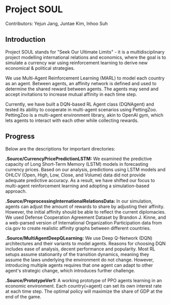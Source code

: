 # Project SOUL

Contributors: Yejun Jang, Juntae Kim, Inhoo Suh

## Introduction

Project SOUL stands for "Seek Our Ultimate Limits" - it is a multidisciplinary project modelling international relations and economics, where the goal is to simulate a currency war using reinforcement learning to derive new economical & political strategies.

We use Multi-Agent Reinforcement Learning (MARL) to model each country as an agent. Between agents, an affinity network is defined and used to determine the shared reward between agents. The agents may send and accept invitations to increase mutual affinity in each time step.

Currently, we have built a DQN-based RL Agent class (DQNAgent) and tested its ability to cooperate in multi-agent scenarios using PettingZoo. PettingZoo is a multi-agent environment library, akin to OpenAI gym, which lets agents to interact with each other while collecting rewards.

## Progress

Below are the descriptions for important directories:

**.Source/CurrencyPricePredictionLSTM:** We examined the predictive capacity of Long Short-Term Memory (LSTM) models in forecasting currency prices. Based on our analysis, predictions using LSTM models and OHLCV (Open, High, Low, Close, and Volume) data did not provide adequate predictive accuracy. As a result, we have shifted our focus to multi-agent reinforcement learning and adopting a simulation-based approach.

**.Source/PreprocessingInternationalRelationsData:** In our simulation, agents can adjust the amount of rewards to share by adjusting their affinity. However, the initial affinity should be able to reflect the current diplomacies. We used Defense Cooperation Agreement Dataset by Brandon J. Kinne, and a web-parsed version of International Organization Participation data from cia.gov to create realistic affinity graphs between different countries.

**.Source/MultiAgentDeepQLearning:** We use Deep Q-Network (DQN) architectures and their variants to model agents. Reasons for choosing DQN includes ease of analysis, decent performance and popularity. Most RL setups assume stationarity of the transition dynamics, meaning they assume the laws underlying the environment do not change. However, introducing multiple agents requires that one agent can adapt to other agent's strategic change, which introduces further challenge.

**.Source/PrototypeVer1:** A working prototype of PPO agents learning in an economic environment. Each country(=agent) can set its own interest rate at each time step. The optimal policy will maximize the share of GDP at the end of the game.
